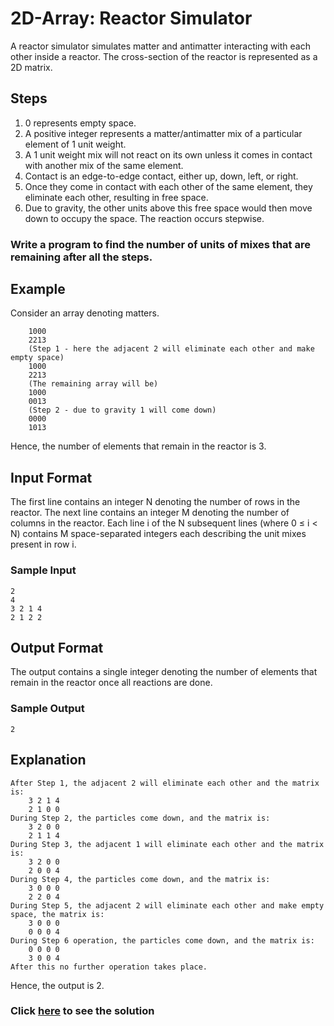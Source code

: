 # 2D-Array: Reactor Simulator

A reactor simulator simulates matter and antimatter interacting with each other inside a reactor.
The cross-section of the reactor is represented as a 2D matrix.

## Steps
1. 0 represents empty space.
2. A positive integer represents a matter/antimatter mix of a particular element of 1 unit weight.
3. A 1 unit weight mix will not react on its own unless it comes in contact with another mix of the same element.
4. Contact is an edge-to-edge contact, either up, down, left, or right.
5. Once they come in contact with each other of the same element, they eliminate each other, resulting in free space.
6. Due to gravity, the other units above this free space would then move down to occupy the space.
The reaction occurs stepwise.

### Write a program to find the number of units of mixes that are remaining after all the steps.

## Example
Consider an array denoting matters.
``` 
    1000
    2213
    (Step 1 - here the adjacent 2 will eliminate each other and make empty space)
    1000
    2213
    (The remaining array will be)
    1000
    0013
    (Step 2 - due to gravity 1 will come down)
    0000
    1013
``` 

Hence, the number of elements that remain in the reactor is 3.

## Input Format
The first line contains an integer N denoting the number of rows in the reactor.
The next line contains an integer M denoting the number of columns in the reactor.
Each line i of the N subsequent lines (where 0 ≤ i < N) contains M space-separated integers each describing the unit mixes present in row i.
 
### Sample Input
```
2
4
3 2 1 4
2 1 2 2
```

## Output Format
The output contains a single integer denoting the number of elements that remain in the reactor once all reactions are done.

### Sample Output
```
2
```
## Explanation
``` 
After Step 1, the adjacent 2 will eliminate each other and the matrix is:
    3 2 1 4
    2 1 0 0
During Step 2, the particles come down, and the matrix is:
    3 2 0 0
    2 1 1 4
During Step 3, the adjacent 1 will eliminate each other and the matrix is:
    3 2 0 0
    2 0 0 4
During Step 4, the particles come down, and the matrix is:
    3 0 0 0
    2 2 0 4
During Step 5, the adjacent 2 will eliminate each other and make empty space, the matrix is:
    3 0 0 0
    0 0 0 4
During Step 6 operation, the particles come down, and the matrix is:
    0 0 0 0
    3 0 0 4 
After this no further operation takes place.
``` 
Hence, the output is 2.

### Click [here](./solutions/Question8.java) to see the solution
